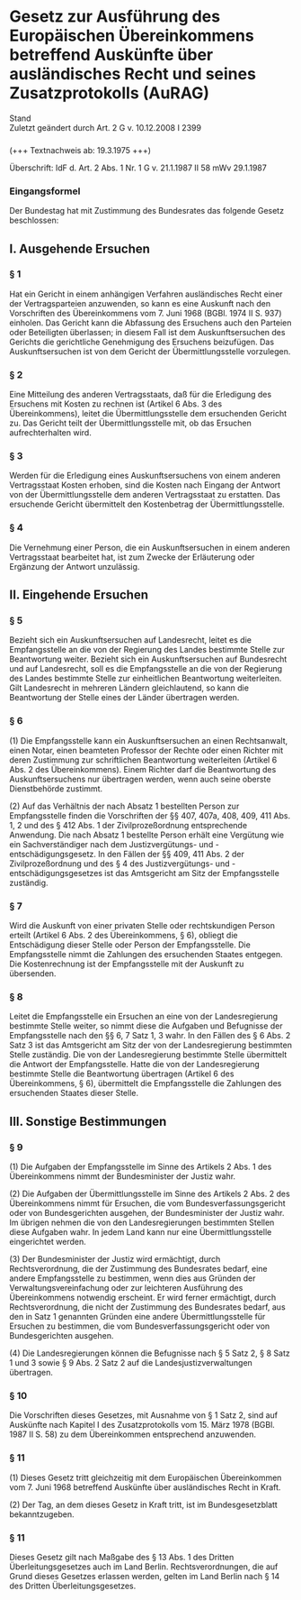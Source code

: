 Gesetz zur Ausführung des Europäischen Übereinkommens betreffend Auskünfte über ausländisches Recht und seines Zusatzprotokolls (AuRAG)
=======================================================================================================================================

Stand  
Zuletzt geändert durch Art. 2 G v. 10.12.2008 I 2399

### 

(+++ Textnachweis ab: 19.3.1975 +++)

Überschrift: IdF d. Art. 2 Abs. 1 Nr. 1 G v. 21.1.1987 II 58 mWv 29.1.1987

### Eingangsformel

Der Bundestag hat mit Zustimmung des Bundesrates das folgende Gesetz beschlossen:

I. Ausgehende Ersuchen
----------------------

### 

### § 1

Hat ein Gericht in einem anhängigen Verfahren ausländisches Recht einer der Vertragsparteien anzuwenden, so kann es eine Auskunft nach den Vorschriften des Übereinkommens vom 7. Juni 1968 (BGBl. 1974 II S. 937) einholen. Das Gericht kann die Abfassung des Ersuchens auch den Parteien oder Beteiligten überlassen; in diesem Fall ist dem Auskunftsersuchen des Gerichts die gerichtliche Genehmigung des Ersuchens beizufügen. Das Auskunftsersuchen ist von dem Gericht der Übermittlungsstelle vorzulegen.

### § 2

Eine Mitteilung des anderen Vertragsstaats, daß für die Erledigung des Ersuchens mit Kosten zu rechnen ist (Artikel 6 Abs. 3 des Übereinkommens), leitet die Übermittlungsstelle dem ersuchenden Gericht zu. Das Gericht teilt der Übermittlungsstelle mit, ob das Ersuchen aufrechterhalten wird.

### § 3

Werden für die Erledigung eines Auskunftsersuchens von einem anderen Vertragsstaat Kosten erhoben, sind die Kosten nach Eingang der Antwort von der Übermittlungsstelle dem anderen Vertragsstaat zu erstatten. Das ersuchende Gericht übermittelt den Kostenbetrag der Übermittlungsstelle.

### § 4

Die Vernehmung einer Person, die ein Auskunftsersuchen in einem anderen Vertragsstaat bearbeitet hat, ist zum Zwecke der Erläuterung oder Ergänzung der Antwort unzulässig.

II. Eingehende Ersuchen
-----------------------

### 

### § 5

Bezieht sich ein Auskunftsersuchen auf Landesrecht, leitet es die Empfangsstelle an die von der Regierung des Landes bestimmte Stelle zur Beantwortung weiter. Bezieht sich ein Auskunftsersuchen auf Bundesrecht und auf Landesrecht, soll es die Empfangsstelle an die von der Regierung des Landes bestimmte Stelle zur einheitlichen Beantwortung weiterleiten. Gilt Landesrecht in mehreren Ländern gleichlautend, so kann die Beantwortung der Stelle eines der Länder übertragen werden.

### § 6

(1) Die Empfangsstelle kann ein Auskunftsersuchen an einen Rechtsanwalt, einen Notar, einen beamteten Professor der Rechte oder einen Richter mit deren Zustimmung zur schriftlichen Beantwortung weiterleiten (Artikel 6 Abs. 2 des Übereinkommens). Einem Richter darf die Beantwortung des Auskunftsersuchens nur übertragen werden, wenn auch seine oberste Dienstbehörde zustimmt.

(2) Auf das Verhältnis der nach Absatz 1 bestellten Person zur Empfangsstelle finden die Vorschriften der §§ 407, 407a, 408, 409, 411 Abs. 1, 2 und des § 412 Abs. 1 der Zivilprozeßordnung entsprechende Anwendung. Die nach Absatz 1 bestellte Person erhält eine Vergütung wie ein Sachverständiger nach dem Justizvergütungs- und -entschädigungsgesetz. In den Fällen der §§ 409, 411 Abs. 2 der Zivilprozeßordnung und des § 4 des Justizvergütungs- und -entschädigungsgesetzes ist das Amtsgericht am Sitz der Empfangsstelle zuständig.

### § 7

Wird die Auskunft von einer privaten Stelle oder rechtskundigen Person erteilt (Artikel 6 Abs. 2 des Übereinkommens, § 6), obliegt die Entschädigung dieser Stelle oder Person der Empfangsstelle. Die Empfangsstelle nimmt die Zahlungen des ersuchenden Staates entgegen. Die Kostenrechnung ist der Empfangsstelle mit der Auskunft zu übersenden.

### § 8

Leitet die Empfangsstelle ein Ersuchen an eine von der Landesregierung bestimmte Stelle weiter, so nimmt diese die Aufgaben und Befugnisse der Empfangsstelle nach den §§ 6, 7 Satz 1, 3 wahr. In den Fällen des § 6 Abs. 2 Satz 3 ist das Amtsgericht am Sitz der von der Landesregierung bestimmten Stelle zuständig. Die von der Landesregierung bestimmte Stelle übermittelt die Antwort der Empfangsstelle. Hatte die von der Landesregierung bestimmte Stelle die Beantwortung übertragen (Artikel 6 des Übereinkommens, § 6), übermittelt die Empfangsstelle die Zahlungen des ersuchenden Staates dieser Stelle.

III. Sonstige Bestimmungen
--------------------------

### 

### § 9

(1) Die Aufgaben der Empfangsstelle im Sinne des Artikels 2 Abs. 1 des Übereinkommens nimmt der Bundesminister der Justiz wahr.

(2) Die Aufgaben der Übermittlungsstelle im Sinne des Artikels 2 Abs. 2 des Übereinkommens nimmt für Ersuchen, die vom Bundesverfassungsgericht oder von Bundesgerichten ausgehen, der Bundesminister der Justiz wahr. Im übrigen nehmen die von den Landesregierungen bestimmten Stellen diese Aufgaben wahr. In jedem Land kann nur eine Übermittlungsstelle eingerichtet werden.

(3) Der Bundesminister der Justiz wird ermächtigt, durch Rechtsverordnung, die der Zustimmung des Bundesrates bedarf, eine andere Empfangsstelle zu bestimmen, wenn dies aus Gründen der Verwaltungsvereinfachung oder zur leichteren Ausführung des Übereinkommens notwendig erscheint. Er wird ferner ermächtigt, durch Rechtsverordnung, die nicht der Zustimmung des Bundesrates bedarf, aus den in Satz 1 genannten Gründen eine andere Übermittlungsstelle für Ersuchen zu bestimmen, die vom Bundesverfassungsgericht oder von Bundesgerichten ausgehen.

(4) Die Landesregierungen können die Befugnisse nach § 5 Satz 2, § 8 Satz 1 und 3 sowie § 9 Abs. 2 Satz 2 auf die Landesjustizverwaltungen übertragen.

### § 10

Die Vorschriften dieses Gesetzes, mit Ausnahme von § 1 Satz 2, sind auf Auskünfte nach Kapitel I des Zusatzprotokolls vom 15. März 1978 (BGBl. 1987 II S. 58) zu dem Übereinkommen entsprechend anzuwenden.

### § 11

(1) Dieses Gesetz tritt gleichzeitig mit dem Europäischen Übereinkommen vom 7. Juni 1968 betreffend Auskünfte über ausländisches Recht in Kraft.

(2) Der Tag, an dem dieses Gesetz in Kraft tritt, ist im Bundesgesetzblatt bekanntzugeben.

### § 11

Dieses Gesetz gilt nach Maßgabe des § 13 Abs. 1 des Dritten Überleitungsgesetzes auch im Land Berlin. Rechtsverordnungen, die auf Grund dieses Gesetzes erlassen werden, gelten im Land Berlin nach § 14 des Dritten Überleitungsgesetzes.
